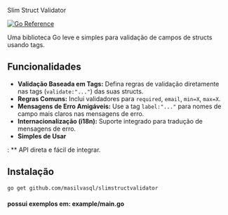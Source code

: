 Slim Struct Validator

[![Go Reference](https://pkg.go.dev/badge/github.com/masilvasql/slimstructvalidator.svg)](https://pkg.go.dev/github.com/masilvasql/slimstructvalidator)

Uma biblioteca Go leve e simples para validação de campos de structs usando tags.

## Funcionalidades

*   **Validação Baseada em Tags:** Defina regras de validação diretamente nas tags (`validate:"..."`) das suas structs.
*   **Regras Comuns:** Inclui validadores para `required`, `email`, `min=X`, `max=X`.
*   **Mensagens de Erro Amigáveis:** Use a tag `label:"..."` para nomes de campo mais claros nas mensagens de erro.
*   **Internacionalização (i18n):** Suporte integrado para tradução de mensagens de erro.
*   **Simples de Usar**

: ** API direta e fácil de integrar.

## Instalação

```bash
go get github.com/masilvasql/slimstructvalidator
```

#### possui exemplos em: example/main.go